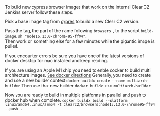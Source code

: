 To build new cypress browser images that work on the internal Clear C2 Jenkins server follow these steps.

Pick a base image tag from [cypres](https://hub.docker.com/r/cypress/browsers/tags) to build a new Clear C2 version.

Pass the tag, the part of the name following `browsers:`, to the script `build-image.sh "node16.13.0-chrome-95-ff94"`.  
Then work on something else for a few minutes while the gigantic image is pulled.

If you encounter errors be sure you have one of the latest versions of docker desktop for mac installed and keep reading.

If you are using an Apple M1 chip you need to enble docker to build multi architecture images.  [See docker directions](https://docs.docker.com/desktop/multi-arch/)
Generally, you need to create and use a new builder context
`docker buildx create --name multiarch-builder`
Then use that new builder
`docker buildx use multiarch-builder`

Now you are ready to build in multiple platforms in parallel and push to docker hub when complete.
`docker buildx build --platform linux/amd64,linux/arm64 -t clearc2/browsers:node16.13.0-chrome95-ff94 --push .`
